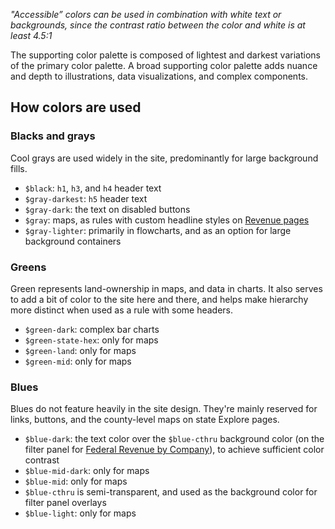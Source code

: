 *"Accessible” colors can be used in combination with white text or backgrounds, since the contrast ratio between the color and white is at least 4.5:1*

The supporting color palette is composed of lightest and darkest variations of the primary color palette. A broad supporting color palette adds nuance and depth to illustrations, data visualizations, and complex components.

## How colors are used

### Blacks and grays
Cool grays are used widely in the site, predominantly for large background fills.
- `$black`: `h1`, `h3`, and `h4` header text
- `$gray-darkest`: `h5` header text
- `$gray-dark`: the text on disabled buttons
- `$gray`: maps, as rules with custom headline styles on [Revenue pages](https://revenuedata.doi.gov/how-it-works/offshore-oil-gas/)
- `$gray-lighter`: primarily in flowcharts, and as an option for large background containers

### Greens
Green represents land-ownership in maps, and data in charts. It also serves to add a bit of color to the site here and there, and helps make hierarchy more distinct when used as a rule with some headers.
- `$green-dark`: complex bar charts
- `$green-state-hex`: only for maps
- `$green-land`: only for maps
- `$green-mid`: only for maps

### Blues
Blues do not feature heavily in the site design. They're mainly reserved for links, buttons, and the county-level maps on state Explore pages.
- `$blue-dark`: the text color over the `$blue-cthru` background color (on the filter panel for [Federal Revenue by Company](https://revenuedata.doi.gov/how-it-works/federal-revenue-by-company/2016/)), to achieve sufficient color contrast
- `$blue-mid-dark`: only for maps
- `$blue-mid`: only for maps
- `$blue-cthru` is semi-transparent, and used as the background color for filter panel overlays
- `$blue-light`: only for maps
